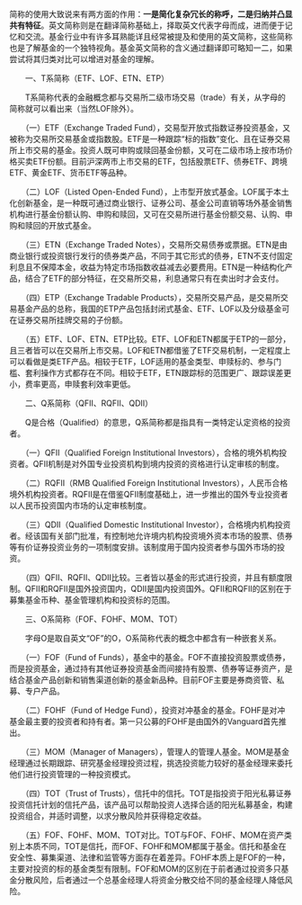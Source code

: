 简称的使用大致说来有两方面的作用：**一是简化复杂冗长的称呼，二是归纳并凸显共有特征**。英文简称则是在翻译简称基础上，择取英文代表字母而成，进而便于记忆和交流。基金行业中有许多耳熟能详且经常被提及和使用的英文简称，这些简称也是了解基金的一个独特视角。基金英文简称的含义通过翻译即可略知一二，如果尝试将其归类对比可以增进对基金的理解。

　　一、T系简称（ETF、LOF、ETN、ETP）

　　T系简称代表的金融概念都与交易所二级市场交易（trade）有关，从字母的简称就可以看出来（当然LOF除外）。

　　（一）ETF（Exchange Traded Fund），交易型开放式指数证券投资基金，又被称为交易所交易基金或指数股。ETF是一种跟踪“标的指数”变化、且在证券交易所上市交易的基金。投资人既可申购或赎回基金份额，又可在二级市场上按市场价格买卖ETF份额。目前沪深两市上市交易的ETF，包括股票ETF、债券ETF、跨境ETF、黄金ETF、货币ETF等品种。

　　（二）LOF（Listed Open-Ended Fund），上市型开放式基金。LOF属于本土化创新基金，是一种既可通过商业银行、证券公司、基金公司直销等场外基金销售机构进行基金份额认购、申购和赎回，又可在交易所进行基金份额交易、认购、申购和赎回的开放式基金。

　　（三）ETN（Exchange Traded Notes），交易所交易债券或票据。ETN是由商业银行或投资银行发行的债券类产品，不同于其它形式的债券，ETN不支付固定利息且不保障本金，收益为特定市场指数收益减去必要费用。ETN是一种结构化产品，结合了ETF的部分特征，在交易所交易，利息通常只有在卖出时才会支付。

　　（四）ETP（Exchange Tradable Products），交易所交易产品，是交易所交易基金产品的总称，我国的ETP产品包括封闭式基金、ETF、LOF以及分级基金可在证券交易所挂牌交易的子份额。

　　（五）ETF、LOF、ETN、ETP比较。ETF、LOF和ETN都属于ETP的一部分，且三者皆可以在交易所上市交易。LOF和ETN都借鉴了ETF交易机制，一定程度上可以看做是类ETF产品。相较于ETF，LOF适用的基金类型、申赎标的、参与门槛、套利操作方式都存在不同。相较于ETF，ETN跟踪标的范围更广、跟踪误差更小，费率更高，申赎套利效率更低。

　　二、Q系简称（QFII、RQFII、QDII）

　　Q是合格（Qualified）的意思，Q系简称都是指具有一类特定认定资格的投资者。

　　（一）QFII（Qualified Foreign Institutional Investors），合格的境外机构投资者。QFII机制是对外国专业投资机构到境内投资的资格进行认定审核的制度。

　　（二）RQFII（RMB Qualified Foreign Institutional Investors），人民币合格境外机构投资者。RQFII是在借鉴QFII制度基础上，进一步推出的国外专业投资者以人民币投资国内市场的认定审核制度。

　　（三）QDII（Qualified Domestic Institutional Investor），合格境内机构投资者。经该国有关部门批准，有控制地允许境内机构投资境外资本市场的股票、债券等有价证券投资业务的一项制度安排。该制度用于国内投资者参与国外市场的投资。

　　（四）QFII、RQFII、QDII比较。三者皆以基金的形式进行投资，并且有额度限制。QFII和RQFII是国外投资国内，QDII是国内投资国外。QFII和RQFII的区别在于募集基金币种、基金管理机构和投资标的范围。

　　三、O系简称（FOF、FOHF、MOM、TOT）

　　字母O是取自英文“OF”的O，O系简称代表的概念中都含有一种嵌套关系。

　　（一）FOF（Fund of Funds），基金中的基金。FOF不直接投资股票或债券，而是投资基金，通过持有其他证券投资基金而间接持有股票、债券等证券资产，是结合基金产品创新和销售渠道创新的基金新品种。目前FOF主要是券商资管、私募、专户产品。

　　（二）FOHF（Fund of Hedge Fund），投资对冲基金的基金。FOHF是对冲基金最主要的投资者和持有者。第一只公募的FOHF是由国外的Vanguard首先推出。

　　（三）MOM（Manager of Managers），管理人的管理人基金。MOM是基金经理通过长期跟踪、研究基金经理投资过程，挑选投资能力较好的基金经理来委托他们进行投资管理的一种投资模式。

　　（四）TOT（Trust of Trusts），信托中的信托。TOT是指投资于阳光私募证券投资信托计划的信托产品，该产品可以帮助投资人选择合适的阳光私募基金，构建投资组合，并适时调整，以求分散风险并获得稳定收益。

　　（五）FOF、FOHF、MOM、TOT对比。TOT与FOF、FOHF、MOM在资产类别上本质不同，TOT是信托，而FOF、FOHF和MOM都属于基金。信托和基金在安全性、募集渠道、法律和监管等方面存在着差异。FOHF本质上是FOF的一种，主要对投资的标的基金类型有限制。FOF和MOM的区别在于前者通过投资多只基金分散风险，后者通过一个总基金经理人将资金分散交给不同的基金经理人降低风险。
